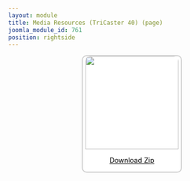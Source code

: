 ```yaml
---
layout: module
title: Media Resources (TriCaster 40) (page)
joomla_module_id: 761
position: rightside
---
```

<div align="center" style="margin-bottom: 20px;"><a href="/images/media-resources/TriCaster40.zip">
<div align="center" style="max-width: 200px; border-style: solid; border-width: 2px; border-color: #cccccc; border-radius: 10px; background-color: #ffffff;"><img src="{{"images/media-resources/img/tricaster40.jpg" | cdn }}" style="width: 190px; border-radius: 10px 10px 0px 0px;" class="img-responsive" />
<p style="line-height: 1.3em; color: #000000;">Download Zip</p>
</div>
</a>
</div>
